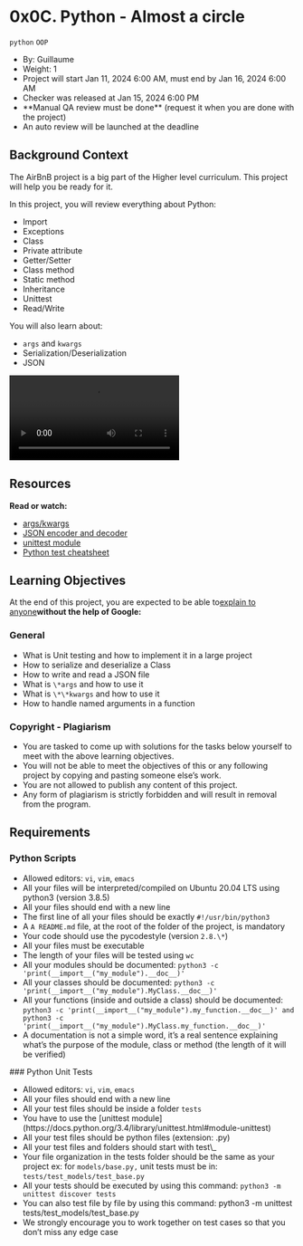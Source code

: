 # 0x0C. Python - Almost a circle
<code>python</code> <code>OOP</code>
<ul>
<li> By: Guillaume</li>
<li>Weight: 1</li>
<li> Project will start Jan 11, 2024 6:00 AM, must end by Jan 16, 2024 6:00 AM</li>
<li>Checker was released at Jan 15, 2024 6:00 PM</li>
<li>**Manual QA review must be done** (request it when you are done with the project)</li>
<li>An auto review will be launched at the deadline</li>
</ul>

## Background Context
The AirBnB project is a big part of the Higher level curriculum. This project will help you be ready for it.

In this project, you will review everything about Python:
<ul>
<li>Import</li>
<li>Exceptions</li><li>Class</li>
<li>Private attribute</li><li>Getter/Setter</li>
<li>Class method</li>
<li>Static method</li>
<li>Inheritance</li>
<li>Unittest</li>
<li>Read/Write</li>
</ul>

You will also learn about:

<ul>
<li><code>args</code> and <code>kwargs</code></li>
<li>Serialization/Deserialization</li>
<li>JSON</li>
</ul>

![Cat](https://s3.amazonaws.com/intranet-projects-files/holbertonschool-higher-level_programming+/331/giphy.mp4)

## Resources

**Read or watch:**

* [args/kwargs](https://yasoob.me/2013/08/04/args-and-kwargs-in-python-explained/)
* [JSON encoder and decoder](https://docs.python.org/3/library/json.html)
* [unittest module](https://docs.python.org/3.4/library/unittest.html#module-unittest)
* [Python test cheatsheet](https://www.pythonsheets.com/notes/python-tests.html)

## Learning Objectives
At the end of this project, you are expected to be able to[explain to anyone](https://fs.blog/feynman-learning-technique/)**without the help of Google:**

### General
<ul>
<li>What is Unit testing and how to implement it in a large project</li>
<li>How to serialize and deserialize a Class</li>
<li>How to write and read a JSON file</li>
<li>What is <code>\*args</code> and how to use it</li>
<li>What is <code>\*\*kwargs</code> and how to use it</li>
<li>How to handle named arguments in a function</li>
</ul>

### Copyright - Plagiarism
<ul>
<li>You are tasked to come up with solutions for the tasks below yourself to meet with the above learning objectives.</li>
<li>You will not be able to meet the objectives of this or any following project by copying and pasting someone else’s work.</li>
<li>You are not allowed to publish any content of this project.</li>
<li>Any form of plagiarism is strictly forbidden and will result in removal from the program.</li>
</ul>

## Requirements

### Python Scripts
<ul>
<li>Allowed editors: <code>vi</code>, <code>vim</code>, <code>emacs</code></li>
<li>All your files will be interpreted/compiled on Ubuntu 20.04 LTS using python3 (version 3.8.5)</li>
<li>All your files should end with a new line</li>
<li>The first line of all your files should be exactly <code>#!/usr/bin/python3</code></li>
<li>A <code>A README.md</code> file, at the root of the folder of the project, is mandatory
<li>Your code should use the pycodestyle (version <code>2.8.\*</code>)
<li>All your files must be executable</li>
<li>The length of your files will be tested using <code>wc</code></li>
<li>All your modules should be documented: <code>python3 -c 'print(__import__("my_module").__doc__)'</code></li>
<li>All your classes should be documented: <code>python3 -c 'print(__import__("my_module").MyClass.__doc__)'</code></li>
<li>All your functions (inside and outside a class) should be documented: <code>python3 -c 'print(__import__("my_module").my_function.__doc__)' and python3 -c 'print(__import__("my_module").MyClass.my_function.__doc__)'</code></li>
<li>A documentation is not a simple word, it’s a real sentence explaining what’s the purpose of the module, class or method (the length of it will be verified)</li>
</ul>
### Python Unit Tests
<ul>
<li>Allowed editors: <code>vi</code>, <code>vim</code>, <code>emacs</code></li>
<li>All your files should end with a new line</li>
<li>All your test files should be inside a folder <code>tests</code>
<li>You have to use the [unittest module](https://docs.python.org/3.4/library/unittest.html#module-unittest)
<li>All your test files should be python files (extension: .py)</li>
<li>All your test files and folders should start with test\_</li>
<li>Your file organization in the tests folder should be the same as your project ex: for <code>models/base.py,</code> unit tests must be in: <code>tests/test_models/test_base.py</code></li>
<li>All your tests should be executed by using this command: <code>python3 -m unittest discover tests</code></li>
<li>You can also test file by file by using this command: python3 -m unittest tests/test_models/test_base.py</li>
<li>We strongly encourage you to work together on test cases so that you don’t miss any edge case</li>

</ul>



